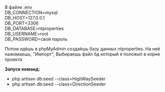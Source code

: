 В файле .env <br>
DB_CONNECTION=mysql <br>
DB_HOST=127.0.0.1 <br>
DB_PORT=3306 <br>
DB_DATABASE=ntproperties <br>
DB_USERNAME=root <br>
DB_PASSWORD=свой пароль <br>

Потом идёшь в phpMyAdmin создаёшь базу данных ntproperties. На неё нажимаешь, "Импорт",
Выбираешь файл бд который я положил в корне проекта <br>

<b>Запуск команд:</b>
<ul>
<li>php artisan db:seed --class=HighWaySeeder</li>
<li>php artisan db:seed --class=DirectionSeeder</li>
</ul>
